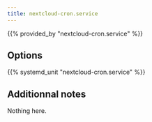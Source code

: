 ```yaml
---
title: nextcloud-cron.service
---
```


{{% provided_by "nextcloud-cron.service" %}}

## Options

{{% systemd_unit "nextcloud-cron.service" %}}

## Additionnal notes

Nothing here.